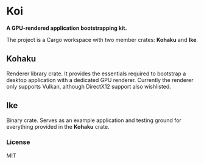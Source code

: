 # Koi

**A GPU-rendered application bootstrapping kit.**

The project is a Cargo workspace with two member crates: **Kohaku** and **Ike**.

## Kohaku
Renderer library crate. It provides the essentials required to bootstrap a desktop application with a dedicated GPU renderer.
Currently the renderer only supports Vulkan, although DirectX12 support also wishlisted.

## Ike
Binary crate. Serves as an example application and testing ground for everything provided in the **Kohaku** crate.

### License
MIT